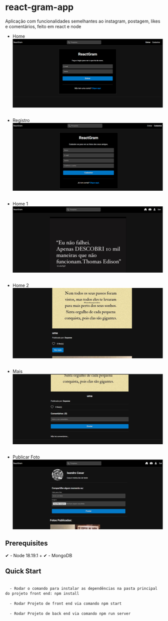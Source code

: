 # react-gram-app
Aplicação com funcionalidades semelhantes ao instagram, postagem, likes e comentários, feito em react e node

- Home
![Alt Text](prints/1-login.png)

##

- Registro
![Alt Text](prints/2-registro.png)

##

- Home 1
![Alt Text](prints/3-home1.png)

##

- Home 2
![Alt Text](prints/4-home2.png)

##

- Mais
![Alt Text](prints/5-mais.png)

##

- Publicar Foto
![Alt Text](prints/6-publicar.png)

##

## Prerequisites

✔ - Node 18.19.1 +
✔ - MongoDB


## Quick Start

```
  
  - Rodar o comando para instalar as dependências na pasta principal do projeto front end: npm install

  - Rodar Projeto de front end via comando npm start

  - Rodar Projeto de back end via comando npm run server
  
```
